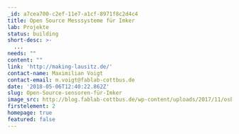 ```yaml
---
_id: a7cea700-c2ef-11e7-a1cf-8971f8c2d4c4
title: Open Source Messsysteme für Imker
lab: Projekte
status: building
short-desc: >-
  ...
needs: ""
content: ""
link: 'http://making-lausitz.de/'
contact-name: Maximilian Voigt
contact-email: m.voigt@fablab-cottbus.de
date: '2018-05-06T12:40:22.862Z'
slug: Open-Source-sensoren-für-Imker
image_src: http://blog.fablab-cottbus.de/wp-content/uploads/2017/11/osbh.jpg
firstelement: 2
homepage: true
featured: false
---
```

